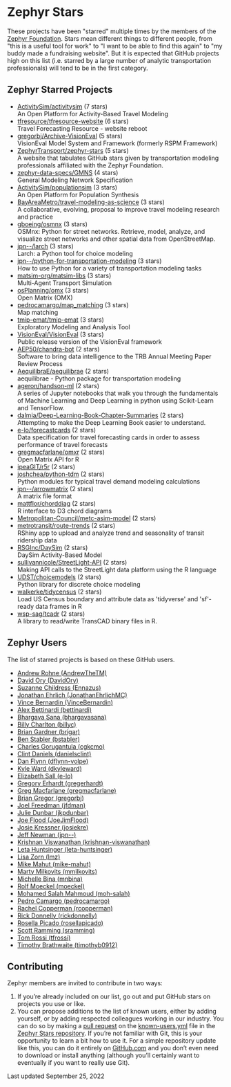 # Zephyr Stars

These projects have been "starred" multiple times by the 
members of the [Zephyr Foundation](https://zephyrtransport.org).
Stars mean different things to different people, from "this is a 
useful tool for work" to "I want to be able to find this again" 
to "my buddy made a fundraising website".  But it is expected 
that GitHub projects high on this list (i.e. starred by a large 
number of analytic transportation professionals) will tend to be 
in the first category.  

## Zephyr Starred Projects
- [ActivitySim/activitysim](https://www.github.com/ActivitySim/activitysim) (7 stars)  
  An Open Platform for Activity-Based Travel Modeling
- [tfresource/tfresource-website](https://www.github.com/tfresource/tfresource-website) (6 stars)  
  Travel Forecasting Resource - website reboot
- [gregorbj/Archive-VisionEval](https://www.github.com/gregorbj/Archive-VisionEval) (5 stars)  
  VisionEval Model System and Framework (formerly RSPM Framework)
- [ZephyrTransport/zephyr-stars](https://www.github.com/ZephyrTransport/zephyr-stars) (5 stars)  
  A website that tabulates GitHub stars given by transportation modeling professionals affiliated with the Zephyr Foundation.
- [zephyr-data-specs/GMNS](https://www.github.com/zephyr-data-specs/GMNS) (4 stars)  
  General Modeling Network Specification
- [ActivitySim/populationsim](https://www.github.com/ActivitySim/populationsim) (3 stars)  
  An Open Platform for Population Synthesis
- [BayAreaMetro/travel-modeling-as-science](https://www.github.com/BayAreaMetro/travel-modeling-as-science) (3 stars)  
  A collaborative, evolving, proposal to improve travel modeling research and practice
- [gboeing/osmnx](https://www.github.com/gboeing/osmnx) (3 stars)  
  OSMnx: Python for street networks. Retrieve, model, analyze, and visualize street networks and other spatial data from OpenStreetMap.
- [jpn--/larch](https://www.github.com/jpn--/larch) (3 stars)  
  Larch: a Python tool for choice modeling
- [jpn--/python-for-transportation-modeling](https://www.github.com/jpn--/python-for-transportation-modeling) (3 stars)  
  How to use Python for a variety of transportation modeling tasks
- [matsim-org/matsim-libs](https://www.github.com/matsim-org/matsim-libs) (3 stars)  
  Multi-Agent Transport Simulation
- [osPlanning/omx](https://www.github.com/osPlanning/omx) (3 stars)  
  Open Matrix (OMX)
- [pedrocamargo/map_matching](https://www.github.com/pedrocamargo/map_matching) (3 stars)  
  Map matching
- [tmip-emat/tmip-emat](https://www.github.com/tmip-emat/tmip-emat) (3 stars)  
  Exploratory Modeling and Analysis Tool
- [VisionEval/VisionEval](https://www.github.com/VisionEval/VisionEval) (3 stars)  
  Public release version of the VisionEval framework
- [AEP50/chandra-bot](https://www.github.com/AEP50/chandra-bot) (2 stars)  
  Software to bring data intelligence to the TRB Annual Meeting Paper Review Process
- [AequilibraE/aequilibrae](https://www.github.com/AequilibraE/aequilibrae) (2 stars)  
  aequilibrae - Python package for transportation modeling
- [ageron/handson-ml](https://www.github.com/ageron/handson-ml) (2 stars)  
  A series of Jupyter notebooks that walk you through the fundamentals of Machine Learning and Deep Learning in python using Scikit-Learn and TensorFlow.
- [dalmia/Deep-Learning-Book-Chapter-Summaries](https://www.github.com/dalmia/Deep-Learning-Book-Chapter-Summaries) (2 stars)  
  Attempting to make the Deep Learning Book easier to understand.
- [e-lo/forecastcards](https://www.github.com/e-lo/forecastcards) (2 stars)  
  Data specification for travel forecasting cards in order to assess performance of travel forecasts 
- [gregmacfarlane/omxr](https://www.github.com/gregmacfarlane/omxr) (2 stars)  
  Open Matrix API for R
- [ipeaGIT/r5r](https://www.github.com/ipeaGIT/r5r) (2 stars)  
- [joshchea/python-tdm](https://www.github.com/joshchea/python-tdm) (2 stars)  
  Python modules for typical travel demand modeling calculations 
- [jpn--/arrowmatrix](https://www.github.com/jpn--/arrowmatrix) (2 stars)  
  A matrix file format
- [mattflor/chorddiag](https://www.github.com/mattflor/chorddiag) (2 stars)  
  R interface to D3 chord diagrams
- [Metropolitan-Council/metc-asim-model](https://www.github.com/Metropolitan-Council/metc-asim-model) (2 stars)  
- [metrotransit/route-trends](https://www.github.com/metrotransit/route-trends) (2 stars)  
  RShiny app to upload and analyze trend and seasonality of transit ridership data
- [RSGInc/DaySim](https://www.github.com/RSGInc/DaySim) (2 stars)  
  DaySim Activity-Based Model
- [sullivannicole/StreetLight-API](https://www.github.com/sullivannicole/StreetLight-API) (2 stars)  
  Making API calls to the StreetLight data platform using the R language
- [UDST/choicemodels](https://www.github.com/UDST/choicemodels) (2 stars)  
  Python library for discrete choice modeling
- [walkerke/tidycensus](https://www.github.com/walkerke/tidycensus) (2 stars)  
  Load US Census boundary and attribute data as 'tidyverse' and 'sf'-ready data frames in R
- [wsp-sag/tcadr](https://www.github.com/wsp-sag/tcadr) (2 stars)  
  A library to read/write TransCAD binary files in R.


## Zephyr Users

The list of starred projects is based on these GitHub users.

- [Andrew Rohne (AndrewTheTM)](https://www.github.com/AndrewTheTM)
- [David Ory (DavidOry)](https://www.github.com/DavidOry)
- [Suzanne Childress (Ennazus)](https://www.github.com/Ennazus)
- [Jonathan Ehrlich (JonathanEhrlichMC)](https://www.github.com/JonathanEhrlichMC)
- [Vince Bernardin (VinceBernardin)](https://www.github.com/VinceBernardin)
- [Alex Bettinardi (bettinardi)](https://www.github.com/bettinardi)
- [Bhargava Sana (bhargavasana)](https://www.github.com/bhargavasana)
- [Billy Charlton (billyc)](https://www.github.com/billyc)
- [Brian Gardner (brigar)](https://www.github.com/brigar)
- [Ben Stabler (bstabler)](https://www.github.com/bstabler)
- [Charles Gorugantula (cgkcmo)](https://www.github.com/cgkcmo)
- [Clint Daniels (danielsclint)](https://www.github.com/danielsclint)
- [Dan Flynn (dflynn-volpe)](https://www.github.com/dflynn-volpe)
- [Kyle Ward (dkyleward)](https://www.github.com/dkyleward)
- [Elizabeth Sall (e-lo)](https://www.github.com/e-lo)
- [Gregory Erhardt (gregerhardt)](https://www.github.com/gregerhardt)
- [Greg Macfarlane (gregmacfarlane)](https://www.github.com/gregmacfarlane)
- [Brian Gregor (gregorbj)](https://www.github.com/gregorbj)
- [Joel Freedman (jfdman)](https://www.github.com/jfdman)
- [Julie Dunbar (jkpdunbar)](https://www.github.com/jkpdunbar)
- [Joe Flood (JoeJimFlood)](https://www.github.com/JoeJimFlood)
- [Josie Kressner (josiekre)](https://www.github.com/josiekre)
- [Jeff Newman (jpn--)](https://www.github.com/jpn--)
- [Krishnan Viswanathan (krishnan-viswanathan)](https://www.github.com/krishnan-viswanathan)
- [Leta Huntsinger (leta-huntsinger)](https://www.github.com/leta-huntsinger)
- [Lisa Zorn (lmz)](https://www.github.com/lmz)
- [Mike Mahut (mike-mahut)](https://www.github.com/mike-mahut)
- [Marty Milkovits (mmilkovits)](https://www.github.com/mmilkovits)
- [Michelle Bina (mnbina)](https://www.github.com/mnbina)
- [Rolf Moeckel (moeckel)](https://www.github.com/moeckel)
- [Mohamed Salah Mahmoud (moh-salah)](https://www.github.com/moh-salah)
- [Pedro Camargo (pedrocamargo)](https://www.github.com/pedrocamargo)
- [Rachel Copperman (rcopperman)](https://www.github.com/rcopperman)
- [Rick Donnelly (rickdonnelly)](https://www.github.com/rickdonnelly)
- [Rosella Picado (rosellapicado)](https://www.github.com/rosellapicado)
- [Scott Ramming (sramming)](https://www.github.com/sramming)
- [Tom Rossi (tfrossi)](https://www.github.com/tfrossi)
- [Timothy Brathwaite (timothyb0912)](https://www.github.com/timothyb0912)


## Contributing

Zephyr members are invited to contribute in two ways:

1. If you’re already included on our list, go out and put GitHub stars on projects you 
   use or like.  
2. You can propose additions to the list of known users, either by 
   adding yourself, or by adding respected colleagues working in our industry.  You can do 
   so by making a 
   [pull request](https://docs.github.com/en/free-pro-team@latest/github/collaborating-with-issues-and-pull-requests/creating-a-pull-request)
   on the [known-users.yml](https://github.com/ZephyrTransport/zephyr-stars/blob/master/known-users.yml) file in the
   [Zephyr Stars repository](https://github.com/ZephyrTransport/zephyr-stars).
   If you’re not familiar with Git, this is your opportunity 
   to learn a bit how to use it.  For a simple repository update like this, you can do it 
   entirely on [GitHub.com](https://www.github.com) and you don’t even need to download or 
   install anything (although you’ll certainly want to eventually if you want to really 
   use Git).




Last updated September 25, 2022
